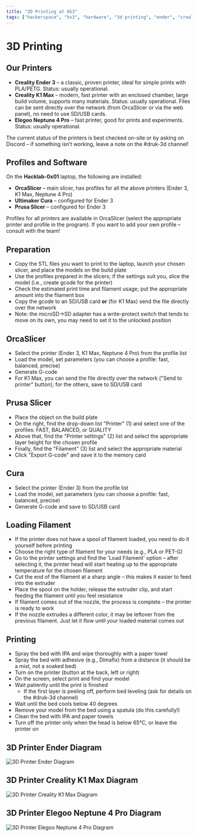 ```yaml
---
title: "3D Printing at HS3"
tags: ["hackerspace", "hs3", "hardware", "3d printing", "ender", "creality", "k1max", "elegoo", "neptune"]
---
```


# 3D Printing

## Our Printers

- **Creality Ender 3** – a classic, proven printer, ideal for simple prints with PLA/PETG. Status: usually operational.
- **Creality K1 Max** – modern, fast printer with an enclosed chamber, large build volume, supports many materials. Status: usually operational. Files can be sent directly over the network (from OrcaSlicer or via the web panel), no need to use SD/USB cards.
- **Elegoo Neptune 4 Pro** – fast printer, good for prints and experiments. Status: usually operational.

The current status of the printers is best checked on-site or by asking on Discord – if something isn’t working, leave a note on the #druk-3d channel!

## Profiles and Software

On the **Hacklab-0x01** laptop, the following are installed:
- **OrcaSlicer** – main slicer, has profiles for all the above printers (Ender 3, K1 Max, Neptune 4 Pro)
- **Ultimaker Cura** – configured for Ender 3
- **Prusa Slicer** – configured for Ender 3

Profiles for all printers are available in OrcaSlicer (select the appropriate printer and profile in the program). If you want to add your own profile – consult with the team!

## Preparation

- Copy the STL files you want to print to the laptop, launch your chosen slicer, and place the models on the build plate
- Use the profiles prepared in the slicers; if the settings suit you, slice the model (i.e., create gcode for the printer)
- Check the estimated print time and filament usage; put the appropriate amount into the filament box
- Copy the gcode to an SD/USB card **or** (for K1 Max) send the file directly over the network
- Note: the microSD->SD adapter has a write-protect switch that tends to move on its own, you may need to set it to the unlocked position

## OrcaSlicer

- Select the printer (Ender 3, K1 Max, Neptune 4 Pro) from the profile list
- Load the model, set parameters (you can choose a profile: fast, balanced, precise)
- Generate G-code
- For K1 Max, you can send the file directly over the network ("Send to printer" button); for the others, save to SD/USB card

## Prusa Slicer

- Place the object on the build plate
- On the right, find the drop-down list "Printer" (1) and select one of the profiles: FAST, BALANCED, or QUALITY
- Above that, find the "Printer settings" (2) list and select the appropriate layer height for the chosen profile
- Finally, find the "Filament" (3) list and select the appropriate material
- Click "Export G-code" and save it to the memory card

## Cura

- Select the printer (Ender 3) from the profile list
- Load the model, set parameters (you can choose a profile: fast, balanced, precise)
- Generate G-code and save to SD/USB card

## Loading Filament

- If the printer does not have a spool of filament loaded, you need to do it yourself before printing
- Choose the right type of filament for your needs (e.g., PLA or PET-G)
- Go to the printer settings and find the 'Load Filament' option – after selecting it, the printer head will start heating up to the appropriate temperature for the chosen filament
- Cut the end of the filament at a sharp angle – this makes it easier to feed into the extruder
- Place the spool on the holder, release the extruder clip, and start feeding the filament until you feel resistance
- If filament comes out of the nozzle, the process is complete – the printer is ready to work
- If the nozzle extrudes a different color, it may be leftover from the previous filament. Just let it flow until your loaded material comes out

## Printing

- Spray the bed with IPA and wipe thoroughly with a paper towel
- Spray the bed with adhesive (e.g., Dimafix) from a distance (it should be a mist, not a soaked bed)
- Turn on the printer (button at the back, left or right)
- On the screen, select print and find your model
- Wait patiently until the print is finished
    - If the first layer is peeling off, perform bed leveling (ask for details on the #druk-3d channel)
- Wait until the bed cools below 40 degrees
- Remove your model from the bed using a spatula (do this carefully!)
- Clean the bed with IPA and paper towels
- Turn off the printer only when the head is below 65°C, or leave the printer on

## 3D Printer Ender Diagram

![3D Printer Ender Diagram](/images/zasoby/3d-printer-ender-schema-eng.jpg)

## 3D Printer Creality K1 Max Diagram

![3D Printer Creality K1 Max Diagram](/images/zasoby/3d-printer-creality-k1-max.png)

## 3D Printer Elegoo Neptune 4 Pro Diagram
![3D Printer Elegoo Neptune 4 Pro Diagram](/images/zasoby/3d-printer-elegoo-neptune-4-pro.png) 